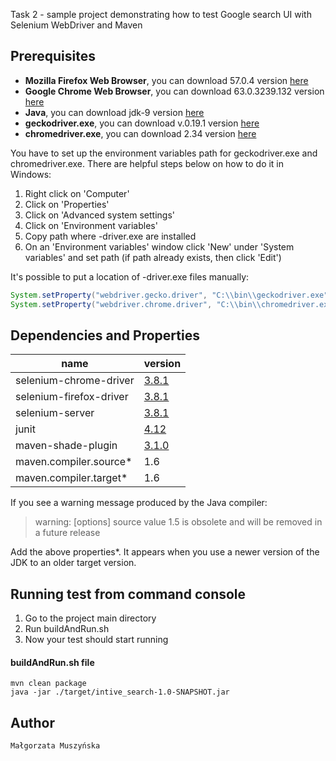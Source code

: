 Task 2 - sample project demonstrating how to test Google search UI  with Selenium WebDriver and Maven



## Prerequisites

* **Mozilla Firefox Web Browser**, you can download 57.0.4 version [here](https://www.mozilla.org/pl/firefox/)
* **Google Chrome Web Browser**, you can download 63.0.3239.132 version [here](https://www.google.pl/chrome/browser/desktop/index.html)
* **Java**, you can download jdk-9 version [here](http://www.oracle.com/technetwork/java/javase/downloads/jdk9-downloads-3848520.html)
* **geckodriver.exe**, you can download v.0.19.1 version [here](https://github.com/mozilla/geckodriver/releases)
* **chromedriver.exe**, you can download 2.34 version [here](https://chromedriver.storage.googleapis.com/index.html?path=2.34/)

You have to set up the environment variables path for geckodriver.exe and chromedriver.exe. There are helpful steps below on how to do it in Windows:

1. Right click on 'Computer'
2. Click on 'Properties'
3. Click on 'Advanced system settings'
4. Click on 'Environment variables'
5. Copy path where -driver.exe are installed
6. On an 'Environment variables' window click 'New' under 'System variables' and set path (if path already exists, then click 'Edit')

It's possible to put a location of -driver.exe files manually:

```java
System.setProperty("webdriver.gecko.driver", "C:\\bin\\geckodriver.exe");
System.setProperty("webdriver.chrome.driver", "C:\\bin\\chromedriver.exe");
```

## Dependencies and Properties

| name                    | version                                  |
| ----------------------- | ---------------------------------------- |
| selenium-chrome-driver  | [3.8.1](https://mvnrepository.com/artifact/org.seleniumhq.selenium/selenium-chrome-driver/3.8.1) |
| selenium-firefox-driver | [3.8.1](https://mvnrepository.com/artifact/org.seleniumhq.selenium/selenium-firefox-driver/3.8.1) |
| selenium-server         | [3.8.1](hhttps://mvnrepository.com/artifact/org.seleniumhq.selenium/selenium-server/3.8.1) |
| junit                   | [4.12](https://mvnrepository.com/artifact/junit/junit/4.12) |
| maven-shade-plugin      | [3.1.0](https://mvnrepository.com/artifact/org.apache.maven.plugins/maven-shade-plugin/3.1.0) |
| maven.compiler.source*  | 1.6                                      |
| maven.compiler.target*  | 1.6                                      |

If you see a warning message produced by the Java compiler:

> warning: [options] source value 1.5 is obsolete and will be removed in a future release

Add the above properties*. It appears when you use a newer version of the JDK to an older target version.

## Running test from command console

1. Go to the project main directory
2. Run buildAndRun.sh
3. Now your test should start running



#### buildAndRun.sh file

```
mvn clean package
java -jar ./target/intive_search-1.0-SNAPSHOT.jar
```

## Author

```
Małgorzata Muszyńska
```

